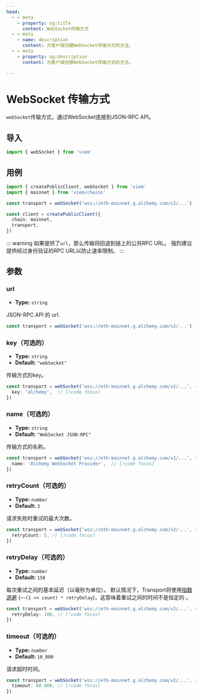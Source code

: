 ```yaml
---
head:
  - - meta
    - property: og:title
      content: WebSocket传输方式
  - - meta
    - name: description
      content: 为客户端创建WebSocket传输方式的方法。
  - - meta
    - property: og:description
      content: 为客户端创建WebSocket传输方式的方法。

---
```


# WebSocket 传输方式
`webSocket`传输方式，通过WebSocket连接到JSON-RPC API。

## 导入

```ts
import { webSocket } from 'viem'
```

## 用例

```ts {4}
import { createPublicClient, webSocket } from 'viem'
import { mainnet } from 'viem/chains'

const transport = webSocket('wss://eth-mainnet.g.alchemy.com/v2/...')

const client = createPublicClient({
  chain: mainnet, 
  transport,
})
```

::: warning
如果提供了`url`，那么传输将回退到链上的公共RPC URL。 强烈建议提供经过身份验证的RPC URL以防止速率限制。
:::

## 参数

### url

- **Type:** `string`

JSON-RPC API 的 url.

```ts
const transport = webSocket('wss://eth-mainnet.g.alchemy.com/v2/...')
```

### key（可选的）

- **Type:** `string`
- **Default:** `"webSocket"`

传输方式的key。

```ts
const transport = webSocket('wss://eth-mainnet.g.alchemy.com/v2/...', { 
  key: 'alchemy',  // [!code focus]
})
```

### name（可选的）

- **Type:** `string`
- **Default:** `"WebSocket JSON-RPC"`

传输方式的名称。

```ts
const transport = webSocket('wss://eth-mainnet.g.alchemy.com/v2/...', { 
  name: 'Alchemy WebSocket Provider',  // [!code focus]
})
```

### retryCount（可选的）

- **Type:** `number`
- **Default:** `3`

请求失败时重试的最大次数。

```ts
const transport = webSocket('wss://eth-mainnet.g.alchemy.com/v2/...', {
  retryCount: 5, // [!code focus]
})
```

### retryDelay（可选的）

- **Type:** `number`
- **Default:** `150`

每次重试之间的基本延迟（以毫秒为单位）。 默认情况下，Transport将使用[指数退避](https://en.wikipedia.org/wiki/Exponential_backoff) (`~~(1 << count) * retryDelay`)，这意味着重试之间的时间不是恒定的 。

```ts
const transport = webSocket('wss://eth-mainnet.g.alchemy.com/v2/...', {
  retryDelay: 100, // [!code focus]
})
```

### timeout（可选的）

- **Type:** `number`
- **Default:** `10_000`

请求超时时间。

```ts
const transport = webSocket('wss://eth-mainnet.g.alchemy.com/v2/...', {
  timeout: 60_000, // [!code focus]
})
```
